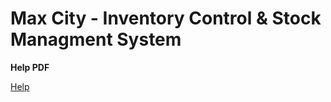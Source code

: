 # Max City - Inventory Control & Stock Managment System

<b> Help PDF </b>

<a href="https://github.com/ShehanPerera/Csharp-Examples/files/2165388/Help.pdf.pdf">Help </a>
